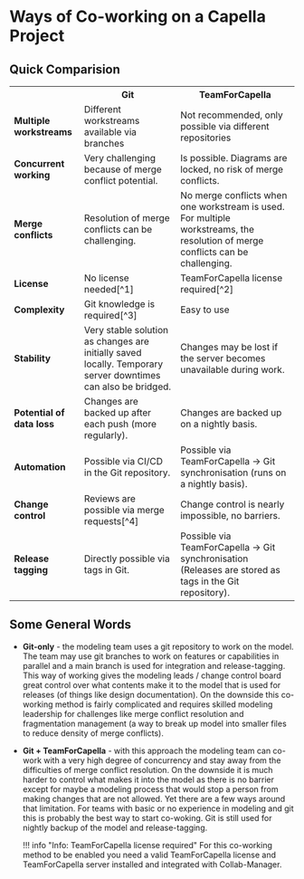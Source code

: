 <!--
 ~ SPDX-FileCopyrightText: Copyright DB InfraGO AG and contributors
 ~ SPDX-License-Identifier: Apache-2.0
 -->

# Ways of Co-working on a Capella Project

## Quick Comparision

<table markdown="span">
  <tr>
    <th></th>
    <th>Git</th>
    <th>TeamForCapella</th>
  </tr>
  <tr>
    <td><b>Multiple workstreams</b></td>
    <td>Different workstreams available via branches</td>
    <td>Not recommended, only possible via different repositories</td>
  </tr>
  <tr>
    <td><b>Concurrent working</b></td>
    <td>Very challenging because of merge conflict potential.</td>
    <td>Is possible. Diagrams are locked, no risk of merge conflicts.</td>
  </tr>
  <tr>
    <td><b>Merge conflicts</b></td>
    <td>Resolution of merge conflicts can be challenging.</td>
    <td>No merge conflicts when one workstream is used. For multiple workstreams, the resolution of merge conflicts can be challenging.</td>
  </tr>
  <tr markdown="span">
    <td><b>License</b></td>
    <td>No license needed[^1]</td>
    <td>TeamForCapella license required[^2]</td>
  </tr>
  <tr markdown="span">
    <td><b>Complexity</b></td>
    <td>Git knowledge is required[^3]</td>
    <td>Easy to use</td>
  </tr>
  <tr>
    <td><b>Stability</b></td>
    <td>Very stable solution as changes are initially saved locally. Temporary server downtimes can also be bridged.</td>
    <td>Changes may be lost if the server becomes unavailable during work.</td>
  </tr>
  <tr>
    <td><b>Potential of data loss</b></td>
    <td>Changes are backed up after each push (more regularly).</td>
    <td>Changes are backed up on a nightly basis.</td>
  </tr>
  <tr>
    <td><b>Automation</b></td>
    <td>Possible via CI/CD in the Git repository.</td>
    <td>Possible via TeamForCapella &rarr; Git synchronisation (runs on a nightly basis).</td>
  </tr>
  <tr markdown="span">
    <td><b>Change control</b></td>
    <td>Reviews are possible via merge requests[^4]</td>
    <td>Change control is nearly impossible, no barriers.</td>
  </tr>
  <tr>
    <td><b>Release tagging</b></td>
    <td>Directly possible via tags in Git.</td>
    <td>Possible via TeamForCapella &rarr; Git synchronisation (Releases are stored as tags in the Git repository).</td>
  </tr>
</table>

[^1]:
    You can use any standardized Git server. Depending on the server used,
    licenses for the Git server may be required.

[^2]:
    You need a valid TeamForCapella license and TeamForCapella server installed
    and integrated in the Collaboration Manager.

[^3]:
    For the basic workflow, a simple Git knowledge that includes commit, pull
    and push is sufficient. However, it is necessary to have at least one Git
    expert in the project to deal with potential merge conflicts and unexpected
    situations.

[^4]:
    To review changes, the Eclipse EMF diff/merge tool can be used. However, in
    practice this proves to be too time-consuming, as many changes become
    confusing very quickly.

## Some General Words

<!-- prettier-ignore-start -->

- **Git-only** - the modeling team uses a git repository to work on the model.
  The team may use git branches to work on features or capabilities in parallel
  and a main branch is used for integration and release-tagging. This way of
  working gives the modeling leads / change control board great control over
  what contents make it to the model that is used for releases (of things like
  design documentation). On the downside this co-working method is fairly
  complicated and requires skilled modeling leadership for challenges like
  merge conflict resolution and fragmentation management (a way to break up
  model into smaller files to reduce density of merge conflicts).
- **Git + TeamForCapella** - with this approach the modeling team can co-work
  with a very high degree of concurrency and stay away from the difficulties of
  merge conflict resolution. On the downside it is much harder to control what
  makes it into the model as there is no barrier except for maybe a modeling
  process that would stop a person from making changes that are not allowed.
  Yet there are a few ways around that limitation. For teams with basic or no
  experience in modeling and git this is probably the best way to start
  co-woking. Git is still used for nightly backup of the model and
  release-tagging.

    !!! info "Info: TeamForCapella license required"
        For this co-working method to be enabled you need a valid
        TeamForCapella license and TeamForCapella server installed and
        integrated with Collab-Manager.

<!-- prettier-ignore-end -->
